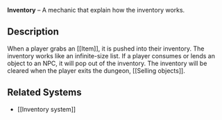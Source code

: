 **Inventory** – A mechanic that explain how the inventory works.
## Description
When a player grabs an [[Item]], it is pushed into their inventory.
The inventory works like an infinite-size list.
If a player consumes or lends an object to an NPC, it will pop out of the inventory.
The inventory will be cleared when the player exits the dungeon, [[Selling objects]].
## Related Systems
- [[Inventory system]]
